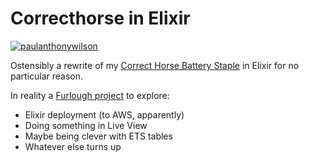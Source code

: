# Correcthorse in Elixir

[![paulanthonywilson](https://circleci.com/gh/paulanthonywilson/correct-horse-elixir.svg?style=svg)](https://app.circleci.com/pipelines/github/paulanthonywilson/correct-horse-elixir)

Ostensibly a rewrite of my [Correct Horse Battery Staple](https://github.com/paulanthonywilson/correcthorsebatterystaple) in Elixir for no particular reason.

In reality a [Furlough project](https://furlough.merecomplexities.com) to explore:

* Elixir deployment (to AWS, apparently)
* Doing something in Live View
* Maybe being clever with ETS tables
* Whatever else turns up



